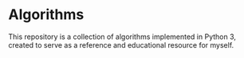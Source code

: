 # Algorithms

This repository is a collection of algorithms implemented in Python 3, created to serve as a reference and educational resource for myself.

